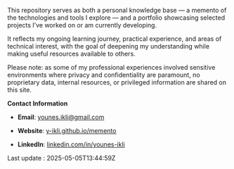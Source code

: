 This repository serves as both a personal knowledge base — a memento of the technologies and tools I explore — and a portfolio showcasing selected projects I’ve worked on or am currently developing.

It reflects my ongoing learning journey, practical experience, and areas of technical interest, with the goal of deepening my understanding while making useful resources available to others.

Please note: as some of my professional experiences involved sensitive environments where privacy and confidentiality are paramount, no proprietary data, internal resources, or privileged information are shared on this site.

**Contact Information**

- **Email**: [younes.ikli@gmail.com](mailto:younes.ikli@gmail.com)  

- **Website**: [y-ikli.github.io/memento](https://y-ikli.github.io/memento)  

- **LinkedIn**: [linkedin.com/in/younes-ikli](https://www.linkedin.com/in/younes-ikli/)

Last update : 2025-05-05T13:44:59Z

